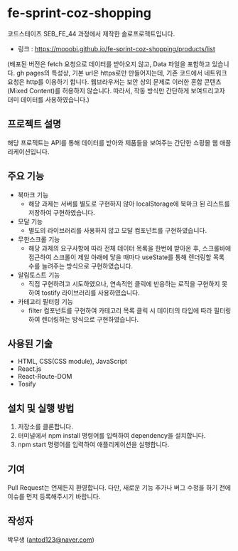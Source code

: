 # fe-sprint-coz-shopping
코드스테이츠 SEB_FE_44 과정에서 제작한 솔로프로젝트입니다.
- 링크 : https://mooobi.github.io/fe-sprint-coz-shopping/products/list 

(배포된 버전은 fetch 요청으로 데이터를 받아오지 않고, Data 파일을 포함하고 있습니다.
gh pages의 특성상, 기본 url은 https로만 만들어지는데, 기존 코드에서 네트워크 요청은 http를 이용하기 합니다. 웹브라우저는 보안 상의 문제로 이러한 혼합 콘텐츠(Mixed Content)를 허용하지 않습니다. 따라서, 작동 방식만 간단하게 보여드리고자 더미 데이터를 사용하였습니다.)

## 프로젝트 설명
해당 프로젝트는 API를 통해 데이터를 받아와 제품들을 보여주는 간단한 쇼핑몰 웹 애플리케이션입니다.

## 주요 기능
- 북마크 기능
  - 해당 과제는 서버를 별도로 구현하지 않아 localStorage에 북마크 된 리스트를 저장하여 구현하였습니다.
- 모달 기능
  - 별도의 라이브러리를 사용하지 않고 모달 컴포넌트를 구현하였습니다.
- 무한스크롤 기능
  - 해당 과제의 요구사항에 따라 전체 데이터 목록을 한번에 받아온 후, 스크롤바에 접근하여 스크롤이 제일 아래에 닿을 때마다 useState를 통해 렌더링할 목록 수를 늘려주는 방식으로 구현하였습니다.
- 알림토스트 기능
  - 직접 구현하려고 시도하였으나, 연속적인 클릭에 반응하는 로직을 구현하지 못하여 tostify 라이브러리를 사용하였습니다.
- 카테고리 필터링 기능
  - filter 컴포넌트를 구현하여 카테고리 목록 클릭 시 데이터의 타입에 따라 필터링하여 렌더링하는 방식으로 구현하였습니다.

## 사용된 기술
- HTML, CSS(CSS module), JavaScript
- React.js
- React-Route-DOM
- Tosify

## 설치 및 실행 방법
1. 저장소를 클론합니다.
2. 터미널에서 npm install 명령어를 입력하여 dependency을 설치합니다.
3. npm start 명령어를 입력하여 애플리케이션을 실행합니다.

## 기여
Pull Request는 언제든지 환영합니다. 다만, 새로운 기능 추가나 버그 수정을 하기 전에 이슈를 먼저 등록해주시기 바랍니다.

## 작성자
박무생 (antod123@naver.com)
